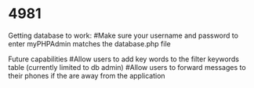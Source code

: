 # 4981


Getting database to work:
#Make sure your username and password to enter myPHPAdmin matches the database.php file


Future capabilities
#Allow users to add key words to the filter keywords table (currently limited to db admin)
#Allow users to forward messages to their phones if the are away from the application

